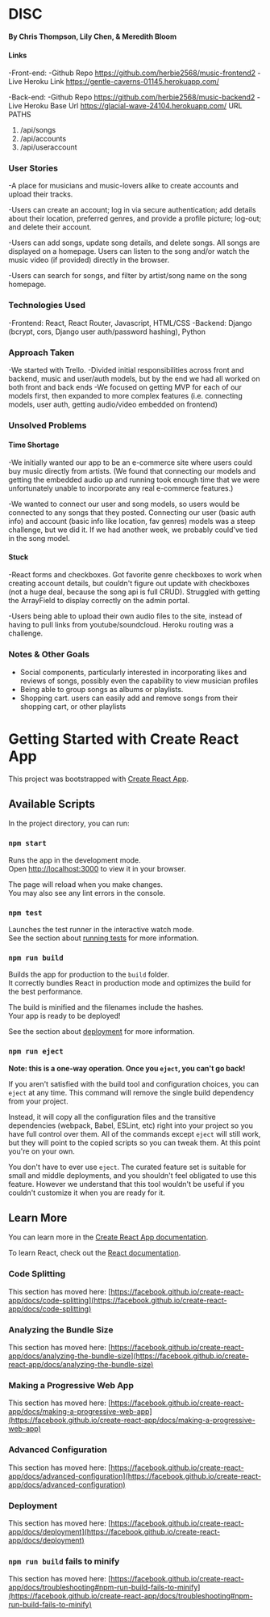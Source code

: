 # DISC

**By Chris Thompson, Lily Chen, & Meredith Bloom**

#### Links

-Front-end:
-Github Repo <https://github.com/herbie2568/music-frontend2>
-Live Heroku Link <https://gentle-caverns-01145.herokuapp.com/>

-Back-end:
-Github Repo <https://github.com/herbie2568/music-backend2>
-Live Heroku Base Url <https://glacial-wave-24104.herokuapp.com/>
URL PATHS

1. /api/songs
2. /api/accounts
3. /api/useraccount

### User Stories

-A place for musicians and music-lovers alike to create accounts and upload their tracks.

-Users can create an account; log in via secure authentication; add details about their location, preferred genres, and provide a profile picture; log-out; and delete their account.

-Users can add songs, update song details, and delete songs. All songs are displayed on a homepage. Users can listen to the song and/or watch the music video (if provided) directly in the browser.

-Users can search for songs, and filter by artist/song name on the song homepage.

### Technologies Used

-Frontend: React, React Router, Javascript, HTML/CSS
-Backend: Django (bcrypt, cors, Django user auth/password hashing), Python

### Approach Taken

-We started with Trello.
-Divided initial responsibilities across front and backend, music and user/auth models, but by the end we had all worked on both front and back ends
-We focused on getting MVP for each of our models first, then expanded to more complex features (i.e. connecting models, user auth, getting audio/video embedded on frontend)

### Unsolved Problems

#### Time Shortage

-We initially wanted our app to be an e-commerce site where users could buy music directly from artists. (We found that connecting our models and getting the embedded audio up and running took enough time that we were unfortunately unable to incorporate any real e-commerce features.)

-We wanted to connect our user and song models, so users would be connected to any songs that they posted. Connecting our user (basic auth info) and account (basic info like location, fav genres) models was a steep challenge, but we did it. If we had another week, we probably could've tied in the song model.

#### Stuck

-React forms and checkboxes. Got favorite genre checkboxes to work when creating account details, but couldn't figure out update with checkboxes (not a huge deal, because the song api is full CRUD). Struggled with getting the ArrayField to display correctly on the admin portal.

-Users being able to upload their own audio files to the site, instead of having to pull links from youtube/soundcloud. Heroku routing was a challenge.

### Notes & Other Goals

- Social components, particularly interested in incorporating likes and reviews of songs, possibly even the capability to view musician profiles
- Being able to group songs as albums or playlists.
- Shopping cart. users can easily add and remove songs from their shopping cart, or other playlists



# Getting Started with Create React App

This project was bootstrapped with [Create React App](https://github.com/facebook/create-react-app).

## Available Scripts

In the project directory, you can run:

### `npm start`

Runs the app in the development mode.\
Open [http://localhost:3000](http://localhost:3000) to view it in your browser.

The page will reload when you make changes.\
You may also see any lint errors in the console.

### `npm test`

Launches the test runner in the interactive watch mode.\
See the section about [running tests](https://facebook.github.io/create-react-app/docs/running-tests) for more information.

### `npm run build`

Builds the app for production to the `build` folder.\
It correctly bundles React in production mode and optimizes the build for the best performance.

The build is minified and the filenames include the hashes.\
Your app is ready to be deployed!

See the section about [deployment](https://facebook.github.io/create-react-app/docs/deployment) for more information.

### `npm run eject`

**Note: this is a one-way operation. Once you `eject`, you can't go back!**

If you aren't satisfied with the build tool and configuration choices, you can `eject` at any time. This command will remove the single build dependency from your project.

Instead, it will copy all the configuration files and the transitive dependencies (webpack, Babel, ESLint, etc) right into your project so you have full control over them. All of the commands except `eject` will still work, but they will point to the copied scripts so you can tweak them. At this point you're on your own.

You don't have to ever use `eject`. The curated feature set is suitable for small and middle deployments, and you shouldn't feel obligated to use this feature. However we understand that this tool wouldn't be useful if you couldn't customize it when you are ready for it.

## Learn More

You can learn more in the [Create React App documentation](https://facebook.github.io/create-react-app/docs/getting-started).

To learn React, check out the [React documentation](https://reactjs.org/).

### Code Splitting

This section has moved here: [https://facebook.github.io/create-react-app/docs/code-splitting](https://facebook.github.io/create-react-app/docs/code-splitting)

### Analyzing the Bundle Size

This section has moved here: [https://facebook.github.io/create-react-app/docs/analyzing-the-bundle-size](https://facebook.github.io/create-react-app/docs/analyzing-the-bundle-size)

### Making a Progressive Web App

This section has moved here: [https://facebook.github.io/create-react-app/docs/making-a-progressive-web-app](https://facebook.github.io/create-react-app/docs/making-a-progressive-web-app)

### Advanced Configuration

This section has moved here: [https://facebook.github.io/create-react-app/docs/advanced-configuration](https://facebook.github.io/create-react-app/docs/advanced-configuration)

### Deployment

This section has moved here: [https://facebook.github.io/create-react-app/docs/deployment](https://facebook.github.io/create-react-app/docs/deployment)

### `npm run build` fails to minify

This section has moved here: [https://facebook.github.io/create-react-app/docs/troubleshooting#npm-run-build-fails-to-minify](https://facebook.github.io/create-react-app/docs/troubleshooting#npm-run-build-fails-to-minify)
